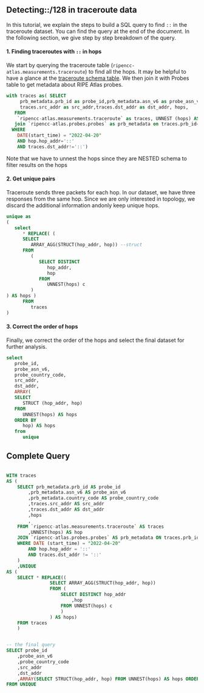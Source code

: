 ## Detecting::/128 in traceroute data 

In this tutorial, we explain the steps to build a SQL query to find  `::` in the traceroute dataset. You can find the query at the end of the document. In the following section, we give step by step breakdown of the query. 

#### 1. Finding traceroutes with `::` in hops
We start by querying the traceroute table (`ripencc-atlas.measurements.traceroute`) to find all the hops. It may be helpful to have a glance at the [traceroute schema table](https://github.com/RIPE-NCC/ripe-atlas-bigquery/blob/fea4b68f251bd4f72e482cfc3803aaa98de4abab/docs/measurements_traceroute.md). We then join it with Probes table to get metadata about RIPE Atlas probes. 

```sql
with traces as( SELECT
     prb_metadata.prb_id as probe_id,prb_metadata.asn_v6 as probe_asn_v6, prb_metadata.country_code as probe_country_code,
     traces.src_addr as src_addr,traces.dst_addr as dst_addr, hops,
   FROM
    `ripencc-atlas.measurements.traceroute` as traces, UNNEST (hops) AS hop 
   join `ripencc-atlas.probes.probes` as prb_metadata on traces.prb_id= prb_metadata.prb_id
  WHERE
    DATE(start_time) = "2022-04-20"
    AND hop.hop_addr='::'
    AND traces.dst_addr!='::')
```
Note that we have to unnest the hops since they are NESTED schema to filter results on the hops



#### 2. Get unique pairs
Traceroute sends three packets for each hop. In our dataset, we have three responses from the same hop. Since we are only interested in topology, we discard the additional information andonly keep unique hops. 

```sql
unique as 
(
   select
      * REPLACE( (
      SELECT
         ARRAY_AGG(STRUCT(hop_addr, hop)) --struct
      FROM
         (
            SELECT DISTINCT
               hop_addr,
               hop 
            FROM
               UNNEST(hops) c 
         )
) AS hops ) 
      FROM
         traces
)
```
#### 3. Correct the order of hops
Finally, we correct the order of the hops and select the final dataset for further analysis. 
```sql
select
   probe_id,
   probe_asn_v6,
   probe_country_code,
   src_addr,
   dst_addr,
   ARRAY(
   SELECT
      STRUCT (hop_addr, hop) 
   FROM
      UNNEST(hops) AS hops 
   ORDER BY
      hop) AS hops 
   from
      unique
```



## Complete Query




```sql

WITH traces
AS (
	SELECT prb_metadata.prb_id AS probe_id
		,prb_metadata.asn_v6 AS probe_asn_v6
		,prb_metadata.country_code AS probe_country_code
		,traces.src_addr AS src_addr
		,traces.dst_addr AS dst_addr
		,hops
		,
	FROM `ripencc-atlas.measurements.traceroute` AS traces
		,UNNEST(hops) AS hop
	JOIN `ripencc-atlas.probes.probes` AS prb_metadata ON traces.prb_id = prb_metadata.prb_id
	WHERE DATE (start_time) = "2022-04-20"
		AND hop.hop_addr = '::'
		AND traces.dst_addr != '::'
	)
	,UNIQUE
AS (
	SELECT * REPLACE((
				SELECT ARRAY_AGG(STRUCT(hop_addr, hop))
				FROM (
					SELECT DISTINCT hop_addr
						,hop
					FROM UNNEST(hops) c
					)
				) AS hops)
	FROM traces
	)


-- the final query
SELECT probe_id
	,probe_asn_v6
	,probe_country_code
	,src_addr
	,dst_addr
	,ARRAY(SELECT STRUCT(hop_addr, hop) FROM UNNEST(hops) AS hops ORDER BY hop) AS hops
FROM UNIQUE
```
